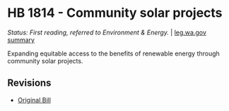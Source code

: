 # HB 1814 - Community solar projects
*Status: First reading, referred to Environment & Energy.* | [leg.wa.gov summary](https://app.leg.wa.gov/billsummary?BillNumber=1814&Year=2021)

Expanding equitable access to the benefits of renewable energy through community solar projects.

## Revisions
* [Original Bill](1/)